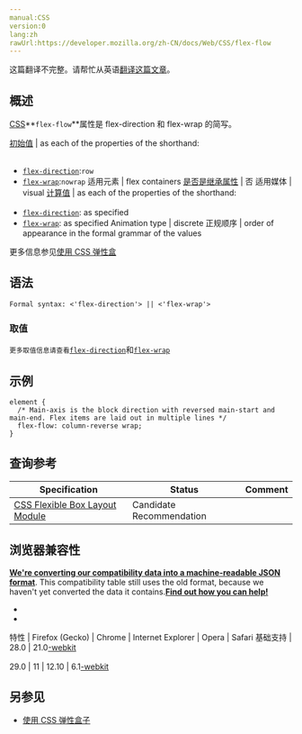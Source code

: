 ```yaml
---
manual:CSS
version:0
lang:zh
rawUrl:https://developer.mozilla.org/zh-CN/docs/Web/CSS/flex-flow
---
```




这篇翻译不完整。请帮忙从英语[翻译这篇文章](%29994 "")。





## 概述<a name="概述"></a>


[CSS](%28448 "")**`flex-flow`**属性是 flex-direction 和 flex-wrap 的简写。


[初始值](%28302 "") | as each of the properties of the shorthand:<br></br>
* [`flex-direction`](%27936 "CSS flex-direction 属性指定了内部元素是如何在 flex 容器中布局的，定义了主轴的方向(正方向或反方向)。"):`row`
* [`flex-wrap`](%27940 "CSS flex-wrap 指定 flex 元素单行显示还是多行显示 。如果允许换行，这个属性允许你控制行的堆叠方向。"):`nowrap` 
适用元素 | flex containers 
[是否是继承属性](%28299 "") | 否 
适用媒体 | visual 
[计算值](%28304 "") | as each of the properties of the shorthand:<br></br>
* [`flex-direction`](%27936 "CSS flex-direction 属性指定了内部元素是如何在 flex 容器中布局的，定义了主轴的方向(正方向或反方向)。"): as specified
* [`flex-wrap`](%27940 "CSS flex-wrap 指定 flex 元素单行显示还是多行显示 。如果允许换行，这个属性允许你控制行的堆叠方向。"): as specified 
Animation type | discrete 
正规顺序 | order of appearance in the formal grammar of the values 



更多信息参见[使用 CSS 弹性盒](%29984 "")


## 语法<a name="语法"></a>

```
Formal syntax: <'flex-direction'> || <'flex-wrap'>
```

### **取值**<a name="取值"></a>


`更多取值信息请查看`[`flex-direction`](%29995 "zh-CN/docs/CSS/flex-direction")和[`flex-wrap`](%29996 "flex-wrap")


## 示例<a name="示例"></a>

```
element {
  /* Main-axis is the block direction with reversed main-start and main-end. Flex items are laid out in multiple lines */
  flex-flow: column-reverse wrap;
}
```

## 查询参考<a name="Specifications"></a>

Specification | Status | Comment 
 ---  |  ---  |  ---  | 
[CSS Flexible Box Layout Module](%29997 "http://dev.w3.org/csswg/css3-flexbox/#flex-flow") | Candidate Recommendation |  


## 浏览器兼容性<a name="浏览器兼容性"></a>


**[We&#39;re converting our compatibility data into a machine-readable JSON format](%3344 "")**. This compatibility table still uses the old format, because we haven&#39;t yet converted the data it contains.**[Find out how you can help!](%3392 "")**


* 
* 

特性 | Firefox (Gecko) | Chrome | Internet Explorer | Opera | Safari 
基础支持 | 28.0 | 21.0[-webkit](%3568 "The name of this feature is prefixed with '-webkit' as this browser considers it experimental")<br></br>29.0 | 11 | 12.10 | 6.1[-webkit](%3568 "The name of this feature is prefixed with '-webkit' as this browser considers it experimental") 




## 另参见<a name="另参见"></a>

* [使用 CSS 弹性盒子](%29998 "/zh-CN/docs/CSS/Using_CSS_flexible_boxes")



